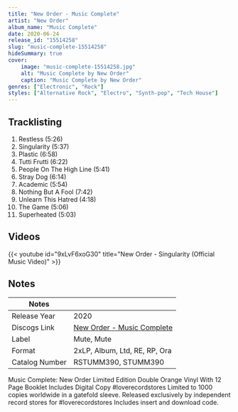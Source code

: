 ```yaml
---
title: "New Order - Music Complete"
artist: "New Order"
album_name: "Music Complete"
date: 2020-06-24
release_id: "15514258"
slug: "music-complete-15514258"
hideSummary: true
cover:
    image: "music-complete-15514258.jpg"
    alt: "Music Complete by New Order"
    caption: "Music Complete by New Order"
genres: ["Electronic", "Rock"]
styles: ["Alternative Rock", "Electro", "Synth-pop", "Tech House"]
---
```


## Tracklisting
1. Restless (5:26)
2. Singularity (5:37)
3. Plastic (6:58)
4. Tutti Frutti (6:22)
5. People On The High Line (5:41)
6. Stray Dog (6:14)
7. Academic (5:54)
8. Nothing But A Fool (7:42)
9. Unlearn This Hatred (4:18)
10. The Game (5:06)
11. Superheated (5:03)

## Videos
{{< youtube id="9xLvF6xoG30" title="New Order - Singularity (Official Music Video)" >}}


## Notes

| Notes          |             |
| ---------------| ----------- |
| Release Year   | 2020 |
| Discogs Link   | [New Order - Music Complete](https://www.discogs.com/release/15514258-New-Order-Music-Complete) |
| Label          | Mute, Mute |
| Format         | 2xLP, Album, Ltd, RE, RP, Ora |
| Catalog Number | RSTUMM390, STUMM390 |

Music Complete: New Order  Limited Edition Double Orange Vinyl With 12 Page Booklet  Includes Digital Copy #loverecordstores  Limited to 1000 copies worldwide in a gatefold sleeve. Released exclusively by independent record stores for #loverecordstores Includes insert and download code.

